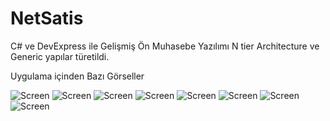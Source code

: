 # NetSatis
C# ve DevExpress ile Gelişmiş Ön Muhasebe Yazılımı N tier Architecture ve Generic yapılar türetildi.

Uygulama içinden Bazı Görseller

![Screen](https://github.com/behlulalas/NetSatis/blob/main/Görseller/Screenshot_1.png)
![Screen](https://github.com/behlulalas/NetSatis/blob/main/Görseller/Screenshot_2.png)
![Screen](https://github.com/behlulalas/NetSatis/blob/main/Görseller/Screenshot_3.png)
![Screen](https://github.com/behlulalas/NetSatis/blob/main/Görseller/Screenshot_4.png)
![Screen](https://github.com/behlulalas/NetSatis/blob/main/Görseller/Screenshot_5.png)
![Screen](https://github.com/behlulalas/NetSatis/blob/main/Görseller/Screenshot_6.png)
![Screen](https://github.com/behlulalas/NetSatis/blob/main/Görseller/Screenshot_7.png)
![Screen](https://github.com/behlulalas/NetSatis/blob/main/Görseller/Screenshot_8.png)
